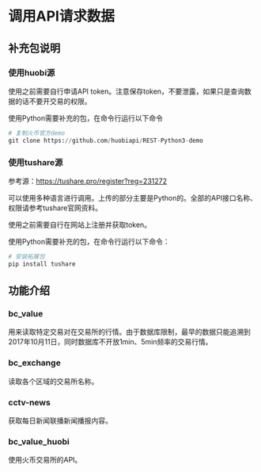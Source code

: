 # 调用API请求数据

## 补充包说明

### 使用huobi源

使用之前需要自行申请API token。注意保存token，不要泄露，如果只是查询数据的话不要开交易的权限。

使用Python需要补充的包，在命令行运行以下命令

```python
# 复制火币官方demo
git clone https://github.com/huobiapi/REST-Python3-demo
```

### 使用tushare源

参考源：https://tushare.pro/register?reg=231272

可以使用多种语言进行调用。上传的部分主要是Python的。全部的API接口名称、权限请参考tushare官网资料。

使用之前需要自行在网站上注册并获取token。

使用Python需要补充的包，在命令行运行以下命令：

```python
# 安装拓展包
pip install tushare
```

## 功能介绍

### bc_value

用来读取特定交易对在交易所的行情。由于数据库限制，最早的数据只能追溯到2017年10月11日，同时数据库不开放1min、5min频率的交易行情。

### bc_exchange

读取各个区域的交易所名称。

### cctv-news

获取每日新闻联播新闻播报内容。

### bc_value_huobi

使用火币交易所的API。